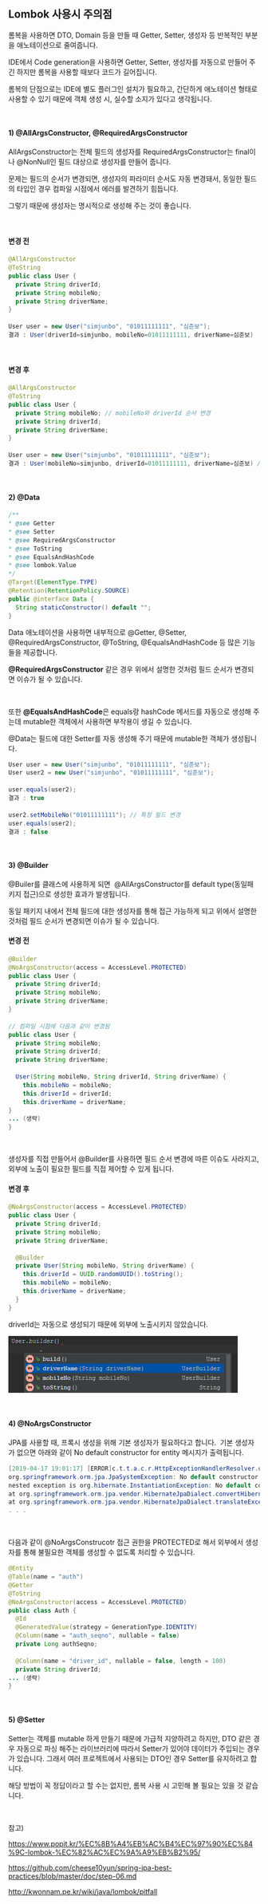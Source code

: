 ## Lombok 사용시 주의점

롬복을 사용하면 DTO, Domain 등을 만들 때 Getter, Setter, 생성자 등 반복적인 부분을 애노테이션으로 줄여줍니다.

IDE에서 Code generation을 사용하면 Getter, Setter, 생성자를 자동으로 만들어 주긴 하지만 롬복을 사용할 때보다 코드가 길어집니다.

롬복의 단점으로는 IDE에 별도 플러그인 설치가 필요하고, 간단하게 애노테이션 형태로 사용할 수 있기 때문에 객체 생성 시, 실수할 소지가 있다고 생각됩니다.

</br>

#### 1) \@AllArgsConstructor, \@RequiredArgsConstructor

AllArgsConstructor는 전체 필드의 생성자를 RequiredArgsConstructor는 final이나 \@NonNull인 필드 대상으로 생성자를 만들어 줍니다.

문제는 필드의 순서가 변경되면, 생성자의 파라미터 순서도 자동 변경돼서, 동일한 필드의 타입인 경우 컴파일 시점에서 에러를 발견하기 힘듭니다.

그렇기 때문에 생성자는 명시적으로 생성해 주는 것이 좋습니다.

</br>

#### 변경 전
``` java
@AllArgsConstructor
@ToString
public class User {
  private String driverId;
  private String mobileNo;
  private String driverName;
}

User user = new User("simjunbo", "01011111111", "심준보");
결과 : User(driverId=simjunbo, mobileNo=01011111111, driverName=심준보)
```

</br>

#### 변경 후
``` java
@AllArgsConstructor
@ToString
public class User {
  private String mobileNo; // mobileNo와 driverId 순서 변경
  private String driverId;
  private String driverName;
}

User user = new User("simjunbo", "01011111111", "심준보");
결과 : User(mobileNo=simjunbo, driverId=01011111111, driverName=심준보) // mobileNo와 driverId의 값이 변경 됨
```

</br>

#### 2) \@Data

``` java
/**
* @see Getter
* @see Setter
* @see RequiredArgsConstructor
* @see ToString
* @see EqualsAndHashCode
* @see lombok.Value
*/
@Target(ElementType.TYPE)
@Retention(RetentionPolicy.SOURCE)
public @interface Data {
  String staticConstructor() default "";
}
``` 

Data 애노테이션을 사용하면 내부적으로 \@Getter, \@Setter, \@RequiredArgsConstructor, \@ToString, \@EqualsAndHashCode 등 많은 기능들을
제공합니다.

**\@RequiredArgsConstructor** 같은 경우 위에서 설명한 것처럼 필드 순서가
변경되면 이슈가 될 수 있습니다.

</br>

또한 **\@EqualsAndHashCode**은 equals랑 hashCode 메서드를 자동으로 생성해 주는데
mutable한 객체에서 사용하면 부작용이 생길 수 있습니다.

\@Data는 필드에 대한 Setter를 자동 생성해 주기 때문에 mutable한 객체가
생성됩니다.

``` java
User user = new User("simjunbo", "01011111111", "심준보");
User user2 = new User("simjunbo", "01011111111", "심준보");

user.equals(user2);
결과 : true

user2.setMobileNo("01011111111"); // 특정 필드 변경
user.equals(user2);
결과 : false
``` 

</br>

#### 3) \@Builder

\@Builer를 클래스에 사용하게 되면  \@AllArgsConstructor를 default type(동일패키지 접근)으로 생성한 효과가 발생됩니다.

동일 패키지 내에서 전체 필드에 대한 생성자를 통해 접근 가능하게 되고 위에서 설명한 것처럼 필드 순서가 변경되면 이슈가 될 수 있습니다.

#### 변경 전

``` java
@Builder
@NoArgsConstructor(access = AccessLevel.PROTECTED)
public class User {
  private String driverId;
  private String mobileNo;
  private String driverName;
}

// 컴파일 시점에 다음과 같이 변경됨
public class User {
  private String mobileNo;
  private String driverId;
  private String driverName;
  
  User(String mobileNo, String driverId, String driverName) {
    this.mobileNo = mobileNo;
    this.driverId = driverId;
    this.driverName = driverName;
}
... (생략)
}
``` 

</br>

생성자를 직접 만들어서 \@Builder를 사용하면 필드 순서 변경에 따른 이슈도 사라지고, 외부에 노출이 필요한 필드를 직접 제어할 수 있게 됩니다.

#### 변경 후
``` java
@NoArgsConstructor(access = AccessLevel.PROTECTED)
public class User {
  private String driverId;
  private String mobileNo;
  private String driverName;
  
  @Builder
  private User(String mobileNo, String driverName) {
    this.driverId = UUID.randomUUID().toString();
    this.mobileNo = mobileNo;
    this.driverName = driverName;
  }
}
```

driverId는 자동으로 생성되기 때문에 외부에 노출시키지 않았습니다.

![img/lombok/289d9fedaaad4b2e1481f63c8c0a8f1d](img/lombok/50335beb9a8b90ac2fac44e4a0484ba9.tmp)

</br>

#### 4) \@NoArgsConstructor

JPA를 사용할 때, 프록시 생성을 위해 기본 생성자가 필요하다고 합니다. 
기본 생성자가 없으면 아래와 같이 No default constructor for entity 메시지가 출력됩니다.

``` java
[2019-04-17 19:01:17] [ERROR]c.t.t.a.c.r.HttpExceptionHandlerResolver.doExceptionProcess[48] HttpExceptionHandlerResolver :
org.springframework.orm.jpa.JpaSystemException: No default constructor for entity: : com.sjb.AccidentReportRemainOrder;
nested exception is org.hibernate.InstantiationException: No default constructor for entity: : com.sjb.AccidentReportRemainOrder
at org.springframework.orm.jpa.vendor.HibernateJpaDialect.convertHibernateAccessException(HibernateJpaDialect.java:333)
at org.springframework.orm.jpa.vendor.HibernateJpaDialect.translateExceptionIfPossible(HibernateJpaDialect.java:244)
. . .
```

</br>

다음과 같이 \@NoArgsConstrucotr 접근 권한을 PROTECTED로 해서 외부에서 생성자를 통해 불필요한 객체를 생성할 수 없도록 처리할 수 있습니다.

``` java
@Entity
@Table(name = "auth")
@Getter
@ToString
@NoArgsConstructor(access = AccessLevel.PROTECTED)
public class Auth {
  @Id
  @GeneratedValue(strategy = GenerationType.IDENTITY)
  @Column(name = "auth_seqno", nullable = false)
  private Long authSeqno;
  
  @Column(name = "driver_id", nullable = false, length = 100)
  private String driverId;
... (생략)
}
```

</br>

#### 5) \@Setter
Setter는 객체를 mutable 하게 만들기 때문에 가급적 지양하려고 하지만,
DTO 같은 경우 자동으로 파싱 해주는 라이브러리에 따라서 Setter가 있어야 데이터가 주입되는 경우가 있습니다.
그래서 여러 프로젝트에서 사용되는 DTO인 경우 Setter를 유지하려고 합니다.

해당 방법이 꼭 정답이라고 할 수는 없지만, 롬복 사용 시 고민해 볼 필요는 있을 것 같습니다.

</br>

참고)

<https://www.popit.kr/%EC%8B%A4%EB%AC%B4%EC%97%90%EC%84%9C-lombok-%EC%82%AC%EC%9A%A9%EB%B2%95/>

<https://github.com/cheese10yun/spring-jpa-best-practices/blob/master/doc/step-06.md>

<http://kwonnam.pe.kr/wiki/java/lombok/pitfall>

 

